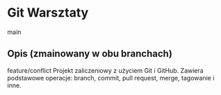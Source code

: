 # Git Warsztaty

 main


## Opis (zmainowany w obu branchach)
feature/conflict
Projekt zaliczeniowy z użyciem Git i GitHub. Zawiera podstawowe operacje: branch, commit, pull request, merge, tagowanie i inne.